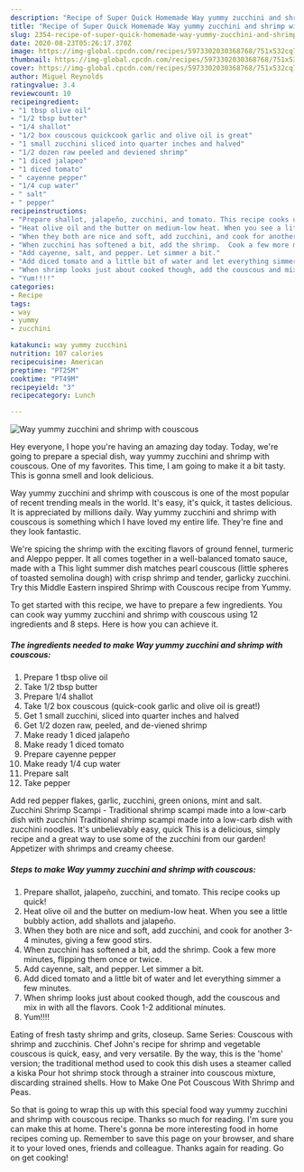 ```yaml
---
description: "Recipe of Super Quick Homemade Way yummy zucchini and shrimp with couscous"
title: "Recipe of Super Quick Homemade Way yummy zucchini and shrimp with couscous"
slug: 2354-recipe-of-super-quick-homemade-way-yummy-zucchini-and-shrimp-with-couscous
date: 2020-08-23T05:26:17.370Z
image: https://img-global.cpcdn.com/recipes/5973302030368768/751x532cq70/way-yummy-zucchini-and-shrimp-with-couscous-recipe-main-photo.jpg
thumbnail: https://img-global.cpcdn.com/recipes/5973302030368768/751x532cq70/way-yummy-zucchini-and-shrimp-with-couscous-recipe-main-photo.jpg
cover: https://img-global.cpcdn.com/recipes/5973302030368768/751x532cq70/way-yummy-zucchini-and-shrimp-with-couscous-recipe-main-photo.jpg
author: Miguel Reynolds
ratingvalue: 3.4
reviewcount: 10
recipeingredient:
- "1 tbsp olive oil"
- "1/2 tbsp butter"
- "1/4 shallot"
- "1/2 box couscous quickcook garlic and olive oil is great"
- "1 small zucchini sliced into quarter inches and halved"
- "1/2 dozen raw peeled and deviened shrimp"
- "1 diced jalapeo"
- "1 diced tomato"
- " cayenne pepper"
- "1/4 cup water"
- " salt"
- " pepper"
recipeinstructions:
- "Prepare shallot, jalapeño, zucchini, and tomato. This recipe cooks up quick!"
- "Heat olive oil and the butter on medium-low heat. When you see a little bubbly action, add shallots and jalapeño."
- "When they both are nice and soft, add zucchini, and cook for another 3-4 minutes, giving a few good stirs."
- "When zucchini has softened a bit, add the shrimp.  Cook a few more minutes, flipping them once or twice."
- "Add cayenne, salt, and pepper. Let simmer a bit."
- "Add diced tomato and a little bit of water and let everything simmer a few minutes."
- "When shrimp looks just about cooked though, add the couscous and mix in with all the flavors. Cook 1-2 additional minutes."
- "Yum!!!!"
categories:
- Recipe
tags:
- way
- yummy
- zucchini

katakunci: way yummy zucchini 
nutrition: 107 calories
recipecuisine: American
preptime: "PT25M"
cooktime: "PT49M"
recipeyield: "3"
recipecategory: Lunch

---
```



![Way yummy zucchini and shrimp with couscous](https://img-global.cpcdn.com/recipes/5973302030368768/751x532cq70/way-yummy-zucchini-and-shrimp-with-couscous-recipe-main-photo.jpg)

Hey everyone, I hope you're having an amazing day today. Today, we're going to prepare a special dish, way yummy zucchini and shrimp with couscous. One of my favorites. This time, I am going to make it a bit tasty. This is gonna smell and look delicious.

Way yummy zucchini and shrimp with couscous is one of the most popular of recent trending meals in the world. It's easy, it's quick, it tastes delicious. It is appreciated by millions daily. Way yummy zucchini and shrimp with couscous is something which I have loved my entire life. They're fine and they look fantastic.

We&#39;re spicing the shrimp with the exciting flavors of ground fennel, turmeric and Aleppo pepper. It all comes together in a well-balanced tomato sauce, made with a This light summer dish matches pearl couscous (little spheres of toasted semolina dough) with crisp shrimp and tender, garlicky zucchini. Try this Middle Eastern inspired Shrimp with Couscous recipe from Yummy.


To get started with this recipe, we have to prepare a few ingredients. You can cook way yummy zucchini and shrimp with couscous using 12 ingredients and 8 steps. Here is how you can achieve it.

<!--inarticleads1-->

##### The ingredients needed to make Way yummy zucchini and shrimp with couscous:

1. Prepare 1 tbsp olive oil
1. Take 1/2 tbsp butter
1. Prepare 1/4 shallot
1. Take 1/2 box couscous (quick-cook garlic and olive oil is great!)
1. Get 1 small zucchini, sliced into quarter inches and halved
1. Get 1/2 dozen raw, peeled, and de-viened shrimp
1. Make ready 1 diced jalapeño
1. Make ready 1 diced tomato
1. Prepare  cayenne pepper
1. Make ready 1/4 cup water
1. Prepare  salt
1. Take  pepper


Add red pepper flakes, garlic, zucchini, green onions, mint and salt. Zucchini Shrimp Scampi - Traditional shrimp scampi made into a low-carb dish with zucchini Traditional shrimp scampi made into a low-carb dish with zucchini noodles. It&#39;s unbelievably easy, quick This is a delicious, simply recipe and a great way to use some of the zucchini from our garden! Appetizer with shrimps and creamy cheese. 

<!--inarticleads2-->

##### Steps to make Way yummy zucchini and shrimp with couscous:

1. Prepare shallot, jalapeño, zucchini, and tomato. This recipe cooks up quick!
1. Heat olive oil and the butter on medium-low heat. When you see a little bubbly action, add shallots and jalapeño.
1. When they both are nice and soft, add zucchini, and cook for another 3-4 minutes, giving a few good stirs.
1. When zucchini has softened a bit, add the shrimp.  Cook a few more minutes, flipping them once or twice.
1. Add cayenne, salt, and pepper. Let simmer a bit.
1. Add diced tomato and a little bit of water and let everything simmer a few minutes.
1. When shrimp looks just about cooked though, add the couscous and mix in with all the flavors. Cook 1-2 additional minutes.
1. Yum!!!!


Eating of fresh tasty shrimp and grits, closeup. Same Series: Couscous with shrimp and zucchinis. Chef John&#39;s recipe for shrimp and vegetable couscous is quick, easy, and very versatile. By the way, this is the &#39;home&#39; version; the traditional method used to cook this dish uses a steamer called a kiska Pour hot shrimp stock through a strainer into couscous mixture, discarding strained shells. How to Make One Pot Couscous With Shrimp and Peas. 

So that is going to wrap this up with this special food way yummy zucchini and shrimp with couscous recipe. Thanks so much for reading. I'm sure you can make this at home. There's gonna be more interesting food in home recipes coming up. Remember to save this page on your browser, and share it to your loved ones, friends and colleague. Thanks again for reading. Go on get cooking!
